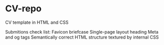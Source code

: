 # CV-repo
CV template in HTML and CSS

Submitions check list:
Favicon briefcase
Single-page layout heading
Meta and og tags
Semantically correct HTML structure textured by internal CSS
